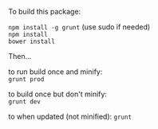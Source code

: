 
To build this package:  

`npm install -g grunt` (use sudo if needed)  
`npm install`  
`bower install`

Then...  

to run build once and minify:    
`grunt prod`  

to build once but don't minify:  
`grunt dev`  

to when updated (not minified):
`grunt`  


